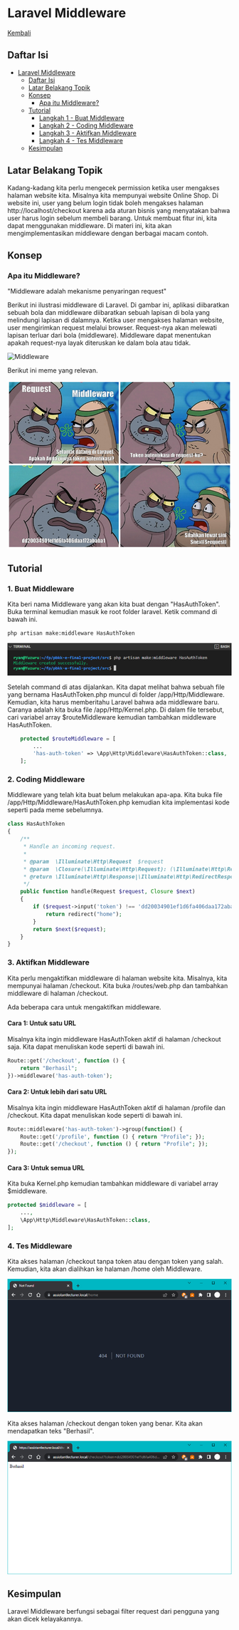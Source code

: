 # Laravel Middleware

[Kembali](readme.md)

## Daftar Isi

-   [Laravel Middleware](#laravel-middleware)
    -   [Daftar Isi](#daftar-isi)
    -   [Latar Belakang Topik](#latar-belakang-topik)
    -   [Konsep](#konsep)
        -   [Apa itu Middleware?](#apa-itu-middleware?)
    -   [Tutorial](#tutorial)
        -   [Langkah 1 - Buat Middleware](#buat-middleware)
        -   [Langkah 2 - Coding Middleware](#coding-middleware)
        -   [Langkah 3 - Aktifkan Middleware](#aktifkan-middleware)
        -   [Langkah 4 - Tes Middleware](#tes-middleware)
    -   [Kesimpulan](#kesimpulan)

## Latar Belakang Topik

Kadang-kadang kita perlu mengecek permission ketika user mengakses halaman website kita.
Misalnya kita mempunyai website Online Shop.
Di website ini, user yang belum login tidak boleh mengakses halaman http://localhost/checkout karena ada aturan bisnis yang menyatakan bahwa user harus login sebelum membeli barang.
Untuk membuat fitur ini, kita dapat menggunakan middleware.
Di materi ini, kita akan mengimplementasikan middleware dengan berbagai macam contoh.

## Konsep

### Apa itu Middleware?

"Middleware adalah mekanisme penyaringan request"

Berikut ini ilustrasi middleware di Laravel. 
Di gambar ini, aplikasi diibaratkan sebuah bola dan middleware diibaratkan sebuah lapisan di bola yang melindungi lapisan di dalamnya. 
Ketika user mengakses halaman website, user mengirimkan request melalui browser.
Request-nya akan melewati lapisan terluar dari bola (middleware).
Middleware dapat menentukan apakah request-nya layak diteruskan ke dalam bola atau tidak.

![Middleware](./img/middleware.png)

Berikut ini meme yang relevan.

![Meme Middleware](./img/meme.png)

## Tutorial

### 1. Buat Middleware

Kita beri nama Middleware yang akan kita buat dengan "HasAuthToken". 
Buka terminal kemudian masuk ke root folder laravel. 
Ketik command di bawah ini.

```bash
php artisan make:middleware HasAuthToken
```

![Command Pembuatan Middleware](./img/php_artisan_make_middleware.png)

Setelah command di atas dijalankan. Kita dapat melihat bahwa sebuah file yang bernama HasAuthToken.php muncul di folder /app/Http/Middleware.
Kemudian, kita harus memberitahu Laravel bahwa ada middleware baru.
Caranya adalah kita buka file /app/Http/Kernel.php.
Di dalam file tersebut, cari variabel array $routeMiddleware kemudian tambahkan middleware HasAuthToken.
```php
    protected $routeMiddleware = [
        ...
        'has-auth-token' => \App\Http\Middleware\HasAuthToken::class,
    ];
```

### 2. Coding Middleware

Middleware yang telah kita buat belum melakukan apa-apa. 
Kita buka file /app/Http/Middleware/HasAuthToken.php kemudian kita implementasi kode seperti pada meme sebelumnya.

```php
class HasAuthToken
{
    /**
     * Handle an incoming request.
     *
     * @param  \Illuminate\Http\Request  $request
     * @param  \Closure(\Illuminate\Http\Request): (\Illuminate\Http\Response|\Illuminate\Http\RedirectResponse)  $next
     * @return \Illuminate\Http\Response|\Illuminate\Http\RedirectResponse
     */
    public function handle(Request $request, Closure $next)
    {
        if ($request->input('token') !== 'dd20034901ef1d6fa406daa172ababa1') {
            return redirect("home");
        }
        return $next($request);
    }
}
```

### 3. Aktifkan Middleware

Kita perlu mengaktifkan middleware di halaman website kita. 
Misalnya, kita mempunyai halaman /checkout.
Kita buka /routes/web.php dan tambahkan middleware di halaman /checkout.

Ada beberapa cara untuk mengaktifkan middleware.
#### Cara 1: Untuk satu URL
Misalnya kita ingin middleware HasAuthToken aktif di halaman /checkout saja.
Kita dapat menuliskan kode seperti di bawah ini.
```php
Route::get('/checkout', function () {
    return "Berhasil";
})->middleware('has-auth-token');
```
#### Cara 2: Untuk lebih dari satu URL
Misalnya kita ingin middleware HasAuthToken aktif di halaman /profile dan /checkout.
Kita dapat menuliskan kode seperti di bawah ini.
```php
Route::middleware('has-auth-token')->group(function() {
    Route::get('/profile', function () { return "Profile"; });
    Route::get('/checkout', function () { return "Profile"; });
});
```
#### Cara 3: Untuk semua URL
Kita buka Kernel.php kemudian tambahkan middleware di variabel array $middleware.
```php
protected $middleware = [
    ...,
    \App\Http\Middleware\HasAuthToken::class,
];
```

### 4. Tes Middleware
Kita akses halaman /checkout tanpa token atau dengan token yang salah. Kemudian, kita akan dialihkan ke halaman /home oleh Middleware.

![Middleware Gagal](./img/middleware_gagal.png)

Kita akses halaman /checkout dengan token yang benar. Kita akan mendapatkan teks "Berhasil".

![Middleware Berhasil](./img/middleware_berhasil.png)

## Kesimpulan

Laravel Middleware berfungsi sebagai filter request dari pengguna yang akan dicek kelayakannya.
